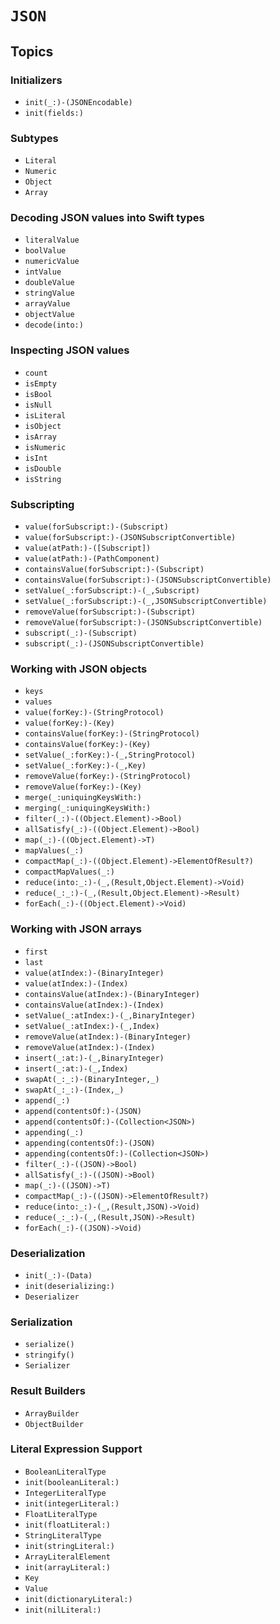 # ``JSON``

## Topics

### Initializers

- ``init(_:)-(JSONEncodable)``
- ``init(fields:)``

### Subtypes

- ``Literal``
- ``Numeric``
- ``Object``
- ``Array``

### Decoding JSON values into Swift types

- ``literalValue``
- ``boolValue``
- ``numericValue``
- ``intValue``
- ``doubleValue``
- ``stringValue``
- ``arrayValue``
- ``objectValue``
- ``decode(into:)``

### Inspecting JSON values

- ``count``
- ``isEmpty``
- ``isBool``
- ``isNull``
- ``isLiteral``
- ``isObject``
- ``isArray``
- ``isNumeric``
- ``isInt``
- ``isDouble``
- ``isString``

### Subscripting

- ``value(forSubscript:)-(Subscript)``
- ``value(forSubscript:)-(JSONSubscriptConvertible)``
- ``value(atPath:)-([Subscript])``
- ``value(atPath:)-(PathComponent)``
- ``containsValue(forSubscript:)-(Subscript)``
- ``containsValue(forSubscript:)-(JSONSubscriptConvertible)``
- ``setValue(_:forSubscript:)-(_,Subscript)``
- ``setValue(_:forSubscript:)-(_,JSONSubscriptConvertible)``
- ``removeValue(forSubscript:)-(Subscript)``
- ``removeValue(forSubscript:)-(JSONSubscriptConvertible)``
- ``subscript(_:)-(Subscript)``
- ``subscript(_:)-(JSONSubscriptConvertible)``

### Working with JSON objects

- ``keys``
- ``values``
- ``value(forKey:)-(StringProtocol)``
- ``value(forKey:)-(Key)``
- ``containsValue(forKey:)-(StringProtocol)``
- ``containsValue(forKey:)-(Key)``
- ``setValue(_:forKey:)-(_,StringProtocol)``
- ``setValue(_:forKey:)-(_,Key)``
- ``removeValue(forKey:)-(StringProtocol)``
- ``removeValue(forKey:)-(Key)``
- ``merge(_:uniquingKeysWith:)``
- ``merging(_:uniquingKeysWith:)``
- ``filter(_:)-((Object.Element)->Bool)``
- ``allSatisfy(_:)-((Object.Element)->Bool)``
- ``map(_:)-((Object.Element)->T)``
- ``mapValues(_:)``
- ``compactMap(_:)-((Object.Element)->ElementOfResult?)``
- ``compactMapValues(_:)``
- ``reduce(into:_:)-(_,(Result,Object.Element)->Void)``
- ``reduce(_:_:)-(_,(Result,Object.Element)->Result)``
- ``forEach(_:)-((Object.Element)->Void)``

### Working with JSON arrays

- ``first``
- ``last``
- ``value(atIndex:)-(BinaryInteger)``
- ``value(atIndex:)-(Index)``
- ``containsValue(atIndex:)-(BinaryInteger)``
- ``containsValue(atIndex:)-(Index)``
- ``setValue(_:atIndex:)-(_,BinaryInteger)``
- ``setValue(_:atIndex:)-(_,Index)``
- ``removeValue(atIndex:)-(BinaryInteger)``
- ``removeValue(atIndex:)-(Index)``
- ``insert(_:at:)-(_,BinaryInteger)``
- ``insert(_:at:)-(_,Index)``
- ``swapAt(_:_:)-(BinaryInteger,_)``
- ``swapAt(_:_:)-(Index,_)`` 
- ``append(_:)``
- ``append(contentsOf:)-(JSON)``
- ``append(contentsOf:)-(Collection<JSON>)``
- ``appending(_:)``
- ``appending(contentsOf:)-(JSON)``
- ``appending(contentsOf:)-(Collection<JSON>)``
- ``filter(_:)-((JSON)->Bool)``
- ``allSatisfy(_:)-((JSON)->Bool)``
- ``map(_:)-((JSON)->T)``
- ``compactMap(_:)-((JSON)->ElementOfResult?)``
- ``reduce(into:_:)-(_,(Result,JSON)->Void)``
- ``reduce(_:_:)-(_,(Result,JSON)->Result)``
- ``forEach(_:)-((JSON)->Void)``

### Deserialization

- ``init(_:)-(Data)``
- ``init(deserializing:)``
- ``Deserializer``

### Serialization

- ``serialize()``
- ``stringify()``
- ``Serializer``

### Result Builders

- ``ArrayBuilder``
- ``ObjectBuilder``

### Literal Expression Support

- ``BooleanLiteralType``
- ``init(booleanLiteral:)``
- ``IntegerLiteralType``
- ``init(integerLiteral:)``
- ``FloatLiteralType``
- ``init(floatLiteral:)``
- ``StringLiteralType``
- ``init(stringLiteral:)``
- ``ArrayLiteralElement``
- ``init(arrayLiteral:)``
- ``Key``
- ``Value``
- ``init(dictionaryLiteral:)``
- ``init(nilLiteral:)``
